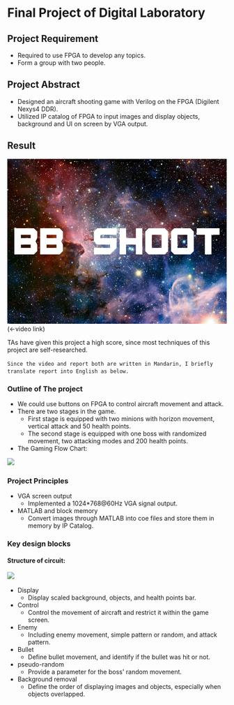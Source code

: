 # Final Project of Digital Laboratory
## Project Requirement
* Required to use FPGA to develop any topics.
* Form a group with two people.
## Project Abstract
*	Designed an aircraft shooting game with Verilog on the FPGA (Digilent Nexys4 DDR).
*	Utilized IP catalog of FPGA to input images and display objects, background and UI on screen by VGA output.
## Result
[<img src="https://github.com/dhh1213/Porjects-Record/blob/042aaa68a5f56f0940770f5d97bd3d6033d897b3/Digital%20Laboratory/images/start.jpg" width="600">](https://www.youtube.com/watch?v=L7aoIpFIz1E)
(<-video link)

TAs have given this project a high score, since most techniques of this project are self-researched.

```Since the video and report both are written in Mandarin, I briefly translate report into English as below.```

### Outline of The project
* We could use buttons on FPGA to control aircraft movement and attack.
* There are two stages in the game. 
  * First stage is equipped with two minions with horizon movement, vertical attack and 50 health points.
  * The second stage is equipped with one boss with randomized movement, two attacking modes and 200 health points.
* The Gaming Flow Chart:
<img src="https://github.com/dhh1213/Porjects-Record/blob/767c8690eff176f1b91f60a2d4fb907125473df0/Digital%20Laboratory/images/flow%20chart.jpg" width="600">

### Project Principles
* VGA screen output
  * Implemented a 1024*768@60Hz VGA signal output.
* MATLAB and block memory
  * Convert images through MATLAB into coe files and store them in memory by IP Catalog.

### Key design blocks
#### Structure of circuit:
<img src="https://github.com/dhh1213/Porjects-Record/blob/faa22af5e1c9e84338ad8af56e89c6688dedc98e/Digital%20Laboratory/images/code%20structure.png" width="800">

* Display
  * Display scaled background, objects, and health points bar.
* Control
  * Control the movement of aircraft and restrict it within the game screen.
* Enemy
  * Including enemy movement, simple pattern or random, and attack pattern.
* Bullet
  * Define bullet movement, and identify if the bullet was hit or not.
* pseudo-random
  * Provide a parameter for the boss' random movement.
* Background removal
  * Define the order of displaying images and objects, especially when objects overlapped.
